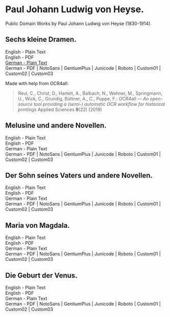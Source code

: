 # Paul Johann Ludwig von Heyse.

Public Domain Works by Paul Johann Ludwig von Heyse (1830-1914).

## Sechs kleine Dramen.

English - Plain Text  
English - PDF  
[German - Plain Text](sechs-kleine-dramen/full-text-german.md)  
German - PDF | NotoSans | GentiumPlus | Junicode | Roboto | Custom01 | Custom02 | Custom03  

Made with help from OCR4all:

> Reul, C., Christ, D., Hartelt, A., Balbach, N., Wehner, M., Springmann, U., Wick, C., Grundig, Büttner, A., C., Puppe, F.: *OCR4all — An open-source tool providing a (semi-) automatic OCR workflow for historical printings* Applied Sciences **9**(22) (2019)

## Melusine und andere Novellen.

English - Plain Text  
English - PDF  
German - Plain Text  
German - PDF | NotoSans | GentiumPlus | Junicode | Roboto | Custom01 | Custom02 | Custom03  

## Der Sohn seines Vaters und andere Novellen.

English - Plain Text  
English - PDF  
German - Plain Text  
German - PDF | NotoSans | GentiumPlus | Junicode | Roboto | Custom01 | Custom02 | Custom03  

## Maria von Magdala.

English - Plain Text  
English - PDF  
German - Plain Text  
German - PDF | NotoSans | GentiumPlus | Junicode | Roboto | Custom01 | Custom02 | Custom03  

## Die Geburt der Venus.

English - Plain Text  
English - PDF  
German - Plain Text  
German - PDF | NotoSans | GentiumPlus | Junicode | Roboto | Custom01 | Custom02 | Custom03  


